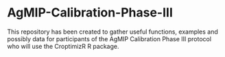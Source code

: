 # AgMIP-Calibration-Phase-III

This repository has been created to gather useful functions, examples and possibly data for participants of the AgMIP Calibration Phase III protocol who will use the CroptimizR R package. 
